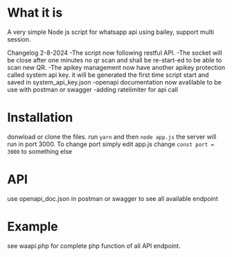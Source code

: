 
# What it is
A very simple Node js script for whatsapp api using bailey, support multi session. 

Changelog 2-8-2024
-The script now following restful API.
-The socket will be close after one minutes no qr scan and shall be re-start-ed to be able to scan new QR.
-The apikey management now have another apikey protection called system api key. it will be generated the first time script start and saved in system_api_key.json
-openapi documentation now avalilable to be use with postman or swagger
-adding ratelimiter for api call

# Installation
donwload or clone the files. run `yarn` and then `node app.js` the server will run in port 3000.
To change port simply edit app.js change `const port = 3000` to something else

# API
use openapi_doc.json in postman or swagger to see all available endpoint

# Example
see waapi.php for complete php function of all API endpoint.
